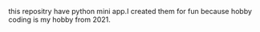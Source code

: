 this repositry have python mini app.I created them for fun because hobby coding is my hobby from 2021.



